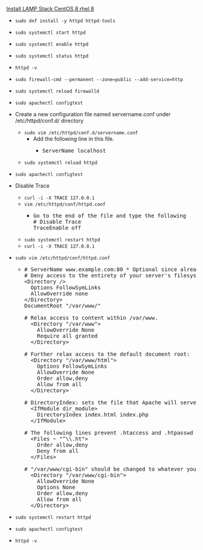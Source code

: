 [Install LAMP Stack CentOS 8 rhel 8](https://www.linuxbabe.com/redhat/install-lamp-stack-centos-8-rhel-8)
* `sudo dnf install -y httpd httpd-tools`
* `sudo systemctl start httpd`
* `sudo systemctl enable httpd`
* `sudo systemctl status httpd`
* `httpd -v`
* `sudo firewall-cmd --permanent --zone=public --add-service=http`
* `sudo systemctl reload firewalld`
* `sudo apachectl configtest`
* Create a new configuration file named servername.conf under /etc/httpd/conf.d/ directory
  * `sudo vim /etc/httpd/conf.d/servername.conf`
    * Add the following line in this file.
      * <pre>
        ServerName localhost
        </pre>
  * `sudo systemctl reload httpd`
* `sudo apachectl configtest`

* Disable Trace
  * `curl -i -X TRACE 127.0.0.1`
  * `vim /etc/httpd/conf/httpd.conf`
    * <pre>
      Go to the end of the file and type the following
      # Disable Trace
      TraceEnable off
      </pre>
  * `sudo systemctl restart httpd`
  * `curl -i -X TRACE 127.0.0.1`

* `sudo vim /etc/httpd/conf/httpd.conf`
  * <pre>
    # ServerName www.example.com:80 * Optional since already working
    # Deny access to the entirety of your server's filesystem. You must explicitly permit access to web content directories in other &lt;Directory&gt; blocks below.
    &lt;Directory /&gt;
      Options FollowSymLinks
      AllowOverride none
    &lt;/Directory&gt;
    DocumentRoot "/var/www/"

    # Relax access to content within /var/www.
      &lt;Directory "/var/www"&gt;
        AllowOverride None
        Require all granted
      &lt;/Directory&gt;

    # Further relax access to the default document root:
      &lt;Directory "/var/www/html"&gt;
        Options FollowSymLinks
        AllowOverride None
        Order allow,deny
        Allow from all
      &lt;/Directory&gt;

    # DirectoryIndex: sets the file that Apache will serve if a directory is requested.
      &lt;IfModule dir_module&gt;
        DirectoryIndex index.html index.php
      &lt;/IfModule&gt;

    # The following lines prevent .htaccess and .htpasswd files from being viewed by Web clients.
      &lt;Files ~ "^\\.ht"&gt;
        Order allow,deny
        Deny from all
      &lt;/Files&gt;

    # "/var/www/cgi-bin" should be changed to whatever your ScriptAliased CGI directory exists, if you have that configured.
      &lt;Directory "/var/www/cgi-bin"&gt;
        AllowOverride None
        Options None
        Order allow,deny
        Allow from all
      &lt;/Directory&gt;
    </pre>

* `sudo systemctl restart httpd`
* `sudo apachectl configtest`
* `httpd -v`
